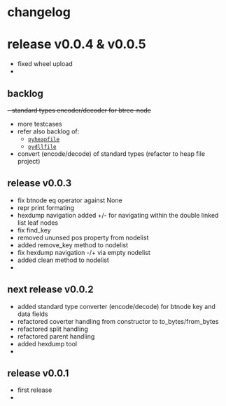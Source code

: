 
# changelog

# release v0.0.4 & v0.0.5

- fixed wheel upload
- 


## backlog

~~- standard types encoder/decoder for btree-node~~
- more testcases
- refer also backlog of:
  - [`pyheapfile`](https://github.com/kr-g/pyheapfile/)
  - [`pydllfile`](https://github.com/kr-g/pydllfile/)
- convert (encode/decode) of standard types (refactor to heap file project)


## release v0.0.3

- fix btnode eq operator against None
- repr print formating
- hexdump navigation added +/- for navigating within the double linked list leaf nodes
- fix find_key
- removed ununsed pos property from nodelist
- added remove_key method to nodelist
- fix hexdump navigation -/+ via empty nodelist
- added clean method to nodelist
- 


## next release v0.0.2

- added standard type converter (encode/decode) for btnode key and data fields
- refactored coverter handling from constructor to to_bytes/from_bytes
- refactored split handling
- refactored parent handling
- added hexdump tool
- 


## release v0.0.1 

- first release
- 

